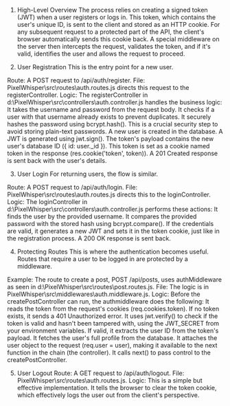 1. High-Level Overview
The process relies on creating a signed token (JWT) when a user registers or logs in. This token, which contains the user's unique ID, is sent to the client and stored as an HTTP cookie. For any subsequent request to a protected part of the API, the client's browser automatically sends this cookie back. A special middleware on the server then intercepts the request, validates the token, and if it's valid, identifies the user and allows the request to proceed.

2. User Registration
This is the entry point for a new user.

Route: A POST request to /api/auth/register.
File: PixelWhisper\src\routes\auth.routes.js directs this request to the registerController.
Logic: The registerController in d:\PixelWhisper\src\controllers\auth.controller.js handles the business logic:
It takes the username and password from the request body.
It checks if a user with that username already exists to prevent duplicates.
It securely hashes the password using bcrypt.hash(). This is a crucial security step to avoid storing plain-text passwords.
A new user is created in the database.
A JWT is generated using jwt.sign(). The token's payload contains the new user's database ID ({ id: user._id }).
This token is set as a cookie named token in the response (res.cookie('token', token)).
A 201 Created response is sent back with the user's details.

3. User Login
For returning users, the flow is similar.

Route: A POST request to /api/auth/login.
File: PixelWhisper\src\routes\auth.routes.js directs this to the loginController.
Logic: The loginController in d:\PixelWhisper\src\controllers\auth.controller.js performs these actions:
It finds the user by the provided username.
It compares the provided password with the stored hash using bcrypt.compare().
If the credentials are valid, it generates a new JWT and sets it in the token cookie, just like in the registration process.
A 200 OK response is sent back.

4. Protecting Routes
This is where the authentication becomes useful. Routes that require a user to be logged in are protected by a middleware.

Example: The route to create a post, POST /api/posts, uses authMiddleware as seen in d:\PixelWhisper\src\routes\post.routes.js.
File: The logic is in PixelWhisper\src\middlewares\auth.middleware.js.
Logic: Before the createPostController can run, the authmiddleware does the following:
It reads the token from the request's cookies (req.cookies.token).
If no token exists, it sends a 401 Unauthorized error.
It uses jwt.verify() to check if the token is valid and hasn't been tampered with, using the JWT_SECRET from your environment variables.
If valid, it extracts the user ID from the token's payload.
It fetches the user's full profile from the database.
It attaches the user object to the request (req.user = user), making it available to the next function in the chain (the controller).
It calls next() to pass control to the createPostController.

5. User Logout
Route: A GET request to /api/auth/logout.
File: PixelWhisper\src\routes\auth.routes.js.
Logic: This is a simple but effective implementation. It tells the browser to clear the token cookie, which effectively logs the user out from the client's perspective.
